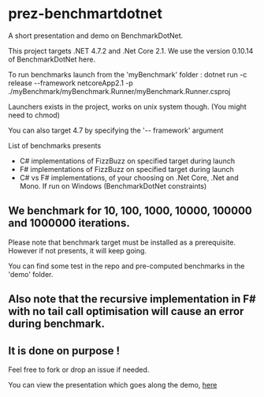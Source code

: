 # prez-benchmartdotnet

A short presentation and demo on BenchmarkDotNet.

This project targets .NET 4.7.2 and .Net Core 2.1.
We use the version 0.10.14 of BenchmarkDotNet here.

To run benchmarks launch from the 'myBenchmark' folder :
dotnet run -c release --framework netcoreApp2.1 -p ./myBenchmark/myBenchmark.Runner/myBenchmark.Runner.csproj

Launchers exists in the project, works on unix system though. (You might need to chmod)

You can also target 4.7 by specifying the '-- framework' argument

List of benchmarks presents 
- C# implementations of FizzBuzz on specified target during launch
- F# implementations of FizzBuzz on specified target during launch
- C# vs F# implementations, of your choosing on .Net Core, .Net and Mono. If run on Windows (BenchmarkDotNet constraints)

## We benchmark for 10, 100, 1000, 10000, 100000 and 1000000 iterations.

Please note that benchmark target must be installed as a prerequisite. <br>
However if not presents, it will keep going.

You can find some test in the repo and pre-computed benchmarks in the 'demo' folder.

## Also note that the recursive implementation in F# with no tail call optimisation will cause an error during benchmark. 
## It is done on purpose !

Feel free to fork or drop an issue if needed.

You can view the presentation which goes along the demo, [here](https://gitpitch.com/essic/prez-benchmarkdotnet/master?grs=github&t=black)
